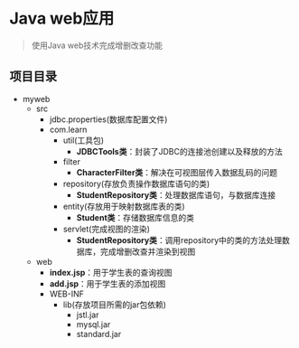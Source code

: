 # Java web应用

> 使用Java web技术完成增删改查功能



## 项目目录

- myweb
  - src
    - jdbc.properties(数据库配置文件)
    - com.learn
      - util(工具包)
        - **JDBCTools类**：封装了JDBC的连接池创建以及释放的方法
      - filter
        - **CharacterFilter类**：解决在可视图层传入数据乱码的问题
      - repository(存放负责操作数据库语句的类)
        - **StudentRepository类**：处理数据库语句，与数据库连接
      - entity(存放用于映射数据库表的类)
        - **Student类**：存储数据库信息的类
      - servlet(完成视图的渲染)
        - **StudentRepository类**：调用repository中的类的方法处理数据库，完成增删改查并渲染到视图
  - web
    - **index.jsp**：用于学生表的查询视图
    - **add.jsp**：用于学生表的添加视图
    - WEB-INF
      - lib(存放项目所需的jar包依赖)
        - jstl.jar
        - mysql.jar
        - standard.jar
